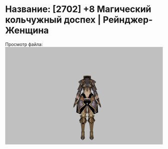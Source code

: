 # Название: [2702] +8 Магический кольчужный доспех | Рейнджер-Женщина

Просмотр файла:
![p030002.png](p030002.png)